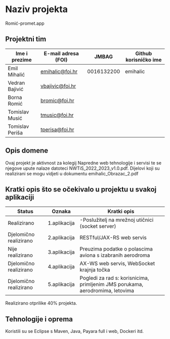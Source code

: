 # Naziv projekta
Romić-promet.app

## Projektni tim

Ime i prezime | E-mail adresa (FOI) |    JMBAG   | Github korisničko ime
------------  | ------------------- | ---------- | ---------------------
Emil Mihalić  | emihalic@foi.hr     | 0016132200 | emihalic
Vedran Bajivić  | vbajivic@foi.hr   
Borna Romić  | bromic@foi.hr
Tomislav Musić  | tmusic@foi.hr
Tomislav Periša | tperisa@foi.hr

## Opis domene

Ovaj projekt je aktivnost za kolegij Napredne web tehnologije i servisi te se njegove upute nalaze datoteci NWTiS_2022_2023_v1.0.pdf.
Dijelovi koji su realizirani se mogu vidjeti u dokumentu emihalic_Obrazac_2.pdf

## Kratki opis što se očekivalo u projektu u svakoj aplikaciji
Status | Oznaka | Kratki opis
------------ |------------ | ----------- 
Realizirano |1.aplikacija | -Poslužitelj na mrežnoj utičnici (socket server)
Djelomično realizirano |2.aplikacija |  RESTful/JAX-RS web servis
Nije realizirano |3.aplikacija |  Preuzima podatke o polascima aviona s izabranih aerodroma
Djelomično realizirano |4.aplikacija | AX-WS web servis, WebSocket krajnja točka
Djelomično realizirano |5.aplikacija | Pogledi za rad s: korisnicima, primljenim JMS porukama, aerodromima, letovima

Realizirano otprilike 40% projekta.
## Tehnologije i oprema

Koristili su se Eclipse s Maven, Java, Payara full i web, Dockeri itd.
